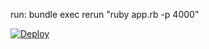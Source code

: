 run: bundle exec rerun "ruby app.rb -p 4000"

[![Deploy](https://www.herokucdn.com/deploy/button.svg)](https://heroku.com/deploy)